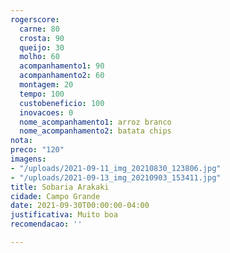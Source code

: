 ```yaml
---
rogerscore:
  carne: 80
  crosta: 90
  queijo: 30
  molho: 60
  acompanhamento1: 90
  acompanhamento2: 60
  montagem: 20
  tempo: 100
  custobeneficio: 100
  inovacoes: 0
  nome_acompanhamento1: arroz branco
  nome_acompanhamento2: batata chips
nota: 
preco: "120"
imagens:
- "/uploads/2021-09-11_img_20210830_123806.jpg"
- "/uploads/2021-09-13_img_20210903_153411.jpg"
title: Sobaria Arakaki
cidade: Campo Grande
date: 2021-09-30T00:00:00-04:00
justificativa: Muito boa
recomendacao: ''

---
```

